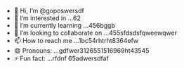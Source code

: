 - 👋 Hi, I’m @goposwersdf
- 👀 I’m interested in ...62
- 🌱 I’m currently learning ...456bggb
- 💞️ I’m looking to collaborate on ...455sfdsdsfqweewqwer
- 📫 How to reach me ...1bc54rhtrht8364efw
- 😄 Pronouns: ...gdfwer3126551516969ht43545
- ⚡ Fun fact: ...rfdnf
65adwersdfaf
<!---s
goposwer/goposwer is a ✨ special ✨ repository because its `README.md` (this file) appears on your GitH35ub profile.
You can click the Preview link to take a look at your changeadsdass.
--->
